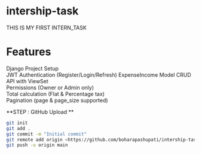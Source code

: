 # intership-task
THIS IS MY FIRST INTERN_TASK

# Features
Django Project Setup	
JWT Authentication (Register/Login/Refresh)	
ExpenseIncome Model	
CRUD API with ViewSet	
Permissions (Owner or Admin only)	
Total calculation (Flat & Percentage tax)	
Pagination (page & page_size supported)	




 **STEP : GitHub Upload **
```bash
git init
git add .
git commit -m "Initial commit"
git remote add origin <https://github.com/boharapashupati/intership-task.git>
git push -u origin main